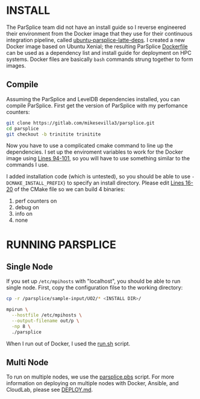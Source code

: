 # INSTALL

The ParSplice team did not have an install guide so I reverse engineered their
environment from the Docker image that they use for their continuous
integration pipeline, called [ubuntu-parsplice-latte-deps]. I created a new
Docker image based on Ubuntu Xenial; the resulting ParSplice [Dockerfile] can
be used as a dependency list and install guide for deployment on HPC systems.
Docker files are basically `bash` commands strung together to form images.

[ubuntu-parsplice-latte-deps]: https://gitlab.com/exaalt/parsplice/container_registry 
[Dockerfile]: https://gitlab.com/mikesevilla3/parsplice/blob/trinitite/deploy/docker/Dockerfile

## Compile

Assuming the ParSplice and LevelDB dependencies installed, you can compile
ParSplice. First get the version of ParSplice with my perfomance counters:

```bash
git clone https://gitlab.com/mikesevilla3/parsplice.git
cd parsplice
git checkout -b trinitite trinitite
```

Now you have to use a complicated cmake command to line up the dependencies. I
set up the enviroment variables to work for the Docker image using [Lines
94-101], so you will have to use something similar to the commands I use. 

[Lines 94-101]: https://gitlab.com/mikesevilla3/parsplice/blob/trinitite/deploy/docker/Dockerfile#L94

I added installation code (which is untested), so you should be able to use
`-DCMAKE_INSTALL_PREFIX}` to specify an install directory. Please edit [Lines
16-20] of the CMake file so we can build 4 binaries:

1. perf counters on
2. debug on
3. info on
4. none

[Lines 16-20]: https://gitlab.com/mikesevilla3/parsplice/blob/trinitite/CMakeLists.txt#L16

# RUNNING PARSPLICE
## Single Node

If you set up `/etc/mpihosts` with "localhost", you should be able to run
single node. First, copy the configuration filse to the working directory:

```bash
cp -r /parsplice/sample-input/UO2/* <INSTALL DIR>/
```

```bash
mpirun \
  --hostfile /etc/mpihosts \
  --output-filename out/p \
  -np 8 \
  ./parsplice
```

When I run out of Docker, I used the [run.sh](../run.sh) script.

## Multi Node

To run on multiple nodes, we use the [parsplice.pbs] script.  For more
information on deploying on multiple nodes with Docker, Ansible, and CloudLab,
please see [DEPLOY.md](DEPLOY.md).

[parsplice.pbs]: https://gitlab.com/mikesevilla3/parsplice/blob/trinitite/deploy/conf/parsplice.pbs

